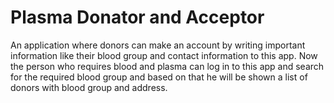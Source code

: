 # Plasma Donator and Acceptor
An application where donors can make an account by writing important information like their blood group and contact information to this app. Now the person who requires blood and plasma can log in to this app and search for the required blood group and based on that he will be shown a list of donors with blood group and address.
